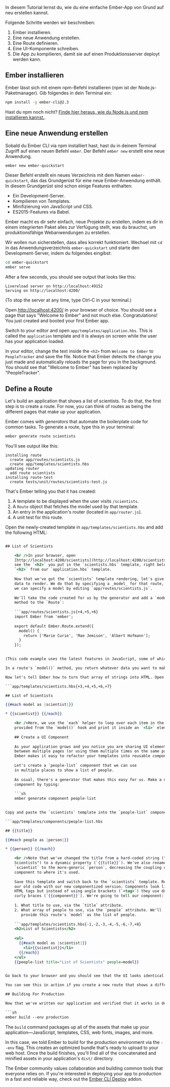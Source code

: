 In diesem Tutorial lernst du, wie du eine einfache Ember-App von Grund auf neu erstellen kannst.

Folgende Schritte werden wir beschreiben:

  1. Ember installieren.
  2. Eine neue Anwendung erstellen.
  3. Eine Route definieren.
  4. Eine UI-Komponente schreiben.
  5. Die App zu kompilieren, damit sie auf einen Produktionsserver deployt werden kann.

## Ember installieren

Ember lässt sich mit einem npm-Befehl installieren (npm ist der Node.js-Paketmanager). Gib folgendes in dein Terminal ein:

```sh
npm install -g ember-cli@2.3
```

Hast du npm noch nicht? [Finde hier heraus, wie du Node.js und npm installieren kannst.](https://docs.npmjs.com/getting-started/installing-node).

## Eine neue Anwendung erstellen

Sobald du Ember CLI via npm installiert hast, hast du in deinem Terminal Zugriff auf einen neuen Befehl `ember`. Der Befehl `ember new` erstellt eine neue Anwendung.

```sh
ember new ember-quickstart
```

Dieser Befehl erstellt ein neues Verzeichnis mit dem Namen `ember-quickstart`, das das Grundgerüst für eine neue Ember-Anwendung enthält. In diesem Grundgerüst sind schon einige Features enthalten:

* Ein Development-Server.
* Kompilieren von Templates.
* Minifizierung von JavaScript und CSS.
* ES2015-Features via Babel.

Ember macht es dir sehr einfach, neue Projekte zu erstellen, indem es dir in einem integrierten Paket alles zur Verfügung stellt, was du brauchst, um produktionsfähige Webanwendungen zu erstellen.

Wir wollen nun sicherstellen, dass alles korrekt funktioniert. Wechsel mit `cd` in das Anwendungsverzeichnis `ember-quickstart` und starte den Development-Server, indem du folgendes eingibst:

```sh
cd ember-quickstart
ember serve
```

After a few seconds, you should see output that looks like this:

```text
Livereload server on http://localhost:49152
Serving on http://localhost:4200/
```

(To stop the server at any time, type Ctrl-C in your terminal.)

Open [http://localhost:4200/](http://localhost:4200) in your browser of choice. You should see a page that says "Welcome to Ember" and not much else. Congratulations! You just created and booted your first Ember app.

Switch to your editor and open `app/templates/application.hbs`. This is called the `application` template and it is always on screen while the user has your application loaded.

In your editor, change the text inside the `<h2>` from `Welcome to
Ember` to `PeopleTracker` and save the file. Notice that Ember detects the change you just made and automatically reloads the page for you in the background. You should see that "Welcome to Ember" has been replaced by "PeopleTracker".

## Define a Route

Let's build an application that shows a list of scientists. To do that, the first step is to create a route. For now, you can think of routes as being the different pages that make up your application.

Ember comes with *generators* that automate the boilerplate code for common tasks. To generate a route, type this in your terminal:

```sh
ember generate route scientists
```

You'll see output like this:

```text
installing route
  create app/routes/scientists.js
  create app/templates/scientists.hbs
updating router
  add route scientists
installing route-test
  create tests/unit/routes/scientists-test.js
```

That's Ember telling you that it has created:

  1. A template to be displayed when the user visits `/scientists`.
  2. A `Route` object that fetches the model used by that template.
  3. An entry in the application's router (located in `app/router.js`).
  4. A unit test for this route.

Open the newly-created template in `app/templates/scientists.hbs` and add the following HTML:

```app/templates/scientists.hbs 

## List of Scientists

    <br />In your browser, open
    [http://localhost:4200/scientists](http://localhost:4200/scientists). You should
    see the `<h2>` you put in the `scientists.hbs` template, right below the
    `<h2>` from our `application.hbs` template.
    
    Now that we've got the `scientists` template rendering, let's give it some
    data to render. We do that by specifying a _model_ for that route, and
    we can specify a model by editing `app/routes/scientists.js`.
    
    We'll take the code created for us by the generator and add a `model()`
    method to the `Route`:
    
    ```app/routes/scientists.js{+4,+5,+6}
    import Ember from 'ember';
    
    export default Ember.Route.extend({
      model() {
        return ['Marie Curie', 'Mae Jemison', 'Albert Hofmann'];
      }
    });
    

(This code example uses the latest features in JavaScript, some of which you may not be familiar with. Learn more with this [overview of the newest JavaScript features](https://ponyfoo.com/articles/es6).)

In a route's `model()` method, you return whatever data you want to make available to the template. If you need to fetch data asynchronously, the `model()` method supports any library that uses [JavaScript Promises](https://developer.mozilla.org/en-US/docs/Web/JavaScript/Reference/Global_Objects/Promise).

Now let's tell Ember how to turn that array of strings into HTML. Open the `scientists` template and add some Handlebars code to loop through the array and print it:

```app/templates/scientists.hbs{+3,+4,+5,+6,+7} 

## List of Scientists

{{#each model as |scientist|}} 

* {{scientist}} {{/each}} 

    <br />Here, we use the `each` helper to loop over each item in the array we
    provided from the `model()` hook and print it inside an `<li>` element.
    
    ## Create a UI Component
    
    As your application grows and you notice you are sharing UI elements
    between multiple pages (or using them multiple times on the same page),
    Ember makes it easy to refactor your templates into reusable components.
    
    Let's create a `people-list` component that we can use
    in multiple places to show a list of people.
    
    As usual, there's a generator that makes this easy for us. Make a new
    component by typing:
    
    ```sh
    ember generate component people-list
    

Copy and paste the `scientists` template into the `people-list` component's template and edit it to look as follows:

```app/templates/components/people-list.hbs 

## {{title}}

{{#each people as |person|}} 

* {{person}} {{/each}} 

    <br />Note that we've changed the title from a hard-coded string ("List of
    Scientists") to a dynamic property (`{{title}}`). We've also renamed
    `scientist` to the more-generic `person`, decreasing the coupling of our
    component to where it's used.
    
    Save this template and switch back to the `scientists` template. Replace all
    our old code with our new componentized version. Components look like
    HTML tags but instead of using angle brackets (`<tag>`) they use double
    curly braces (`{{component}}`). We're going to tell our component:
    
    1. What title to use, via the `title` attribute.
    2. What array of people to use, via the `people` attribute. We'll
       provide this route's `model` as the list of people.
    
    ```app/templates/scientists.hbs{-1,-2,-3,-4,-5,-6,-7,+8}
    <h2>List of Scientists</h2>
    
    <ul>
      {{#each model as |scientist|}}
        <li>{{scientist}}</li>
      {{/each}}
    </ul>
    {{people-list title="List of Scientists" people=model}}
    

Go back to your browser and you should see that the UI looks identical. The only difference is that now we've componentized our list into a version that's more reusable and more maintainable.

You can see this in action if you create a new route that shows a different list of people. As an exercise for the reader, you may try to create a `programmers` route that shows a list of famous programmers. By re-using the `people-list` component, you can do it in almost no code at all.

## Building For Production

Now that we've written our application and verified that it works in development, it's time to get it ready to deploy to our users. To do so, run the following command:

```sh
ember build --env production
```

The `build` command packages up all of the assets that make up your application&mdash;JavaScript, templates, CSS, web fonts, images, and more.

In this case, we told Ember to build for the production environment via the `--env` flag. This creates an optimized bundle that's ready to upload to your web host. Once the build finishes, you'll find all of the concatenated and minified assets in your application's `dist/` directory.

The Ember community values collaboration and building common tools that everyone relies on. If you're interested in deploying your app to production in a fast and reliable way, check out the [Ember CLI Deploy](http://ember-cli.github.io/ember-cli-deploy/) addon.